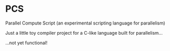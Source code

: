 # PCS
Parallel Compute Script (an experimental scripting language for parallelism)

Just a little toy compiler project for a C-like language built for parallelism...

...not yet functional!
